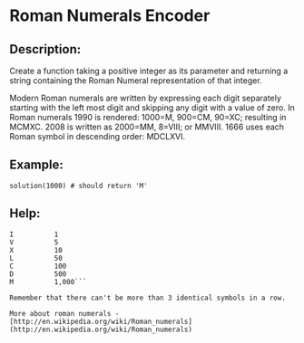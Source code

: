 # Roman Numerals Encoder
## Description:

Create a function taking a positive integer as its parameter and returning a string containing the Roman Numeral representation of that integer.

Modern Roman numerals are written by expressing each digit separately starting with the left most digit and skipping any digit with a value of zero. In Roman numerals 1990 is rendered: 1000=M, 900=CM, 90=XC; resulting in MCMXC. 2008 is written as 2000=MM, 8=VIII; or MMVIII. 1666 uses each Roman symbol in descending order: MDCLXVI.

## Example:

```solution(1000) # should return 'M'```

## Help:

```Symbol    Value
I          1
V          5
X          10
L          50
C          100
D          500
M          1,000```

Remember that there can't be more than 3 identical symbols in a row.

More about roman numerals - [http://en.wikipedia.org/wiki/Roman_numerals](http://en.wikipedia.org/wiki/Roman_numerals)
